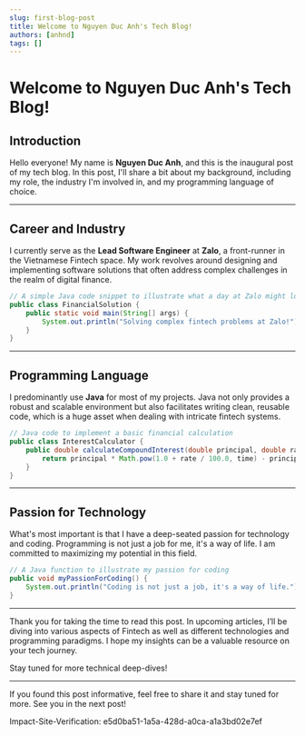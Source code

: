 ```yaml
---
slug: first-blog-post
title: Welcome to Nguyen Duc Anh's Tech Blog!
authors: [anhnd]
tags: []
---
```


# Welcome to Nguyen Duc Anh's Tech Blog!

## Introduction
Hello everyone! My name is **Nguyen Duc Anh**, and this is the inaugural post of my tech blog. In this post, I'll share a bit about my background, including my role, the industry I'm involved in, and my programming language of choice.

---

## Career and Industry
I currently serve as the **Lead Software Engineer** at **Zalo**, a front-runner in the Vietnamese Fintech space. My work revolves around designing and implementing software solutions that often address complex challenges in the realm of digital finance.

```java
// A simple Java code snippet to illustrate what a day at Zalo might look like for me
public class FinancialSolution {
    public static void main(String[] args) {
        System.out.println("Solving complex fintech problems at Zalo!");
    }
}
```

---

## Programming Language

I predominantly use **Java** for most of my projects. Java not only provides a robust and scalable environment but also facilitates writing clean, reusable code, which is a huge asset when dealing with intricate fintech systems.

```java
// Java code to implement a basic financial calculation
public class InterestCalculator {
    public double calculateCompoundInterest(double principal, double rate, int time) {
        return principal * Math.pow(1.0 + rate / 100.0, time) - principal;
    }
}
```

---

## Passion for Technology

What's most important is that I have a deep-seated passion for technology and coding. Programming is not just a job for me, it's a way of life. I am committed to maximizing my potential in this field.

```java
// A Java function to illustrate my passion for coding
public void myPassionForCoding() {
    System.out.println("Coding is not just a job, it's a way of life.");
}
```

---

Thank you for taking the time to read this post. In upcoming articles, I’ll be diving into various aspects of Fintech as well as different technologies and programming paradigms. I hope my insights can be a valuable resource on your tech journey.

Stay tuned for more technical deep-dives!

---

If you found this post informative, feel free to share it and stay tuned for more. See you in the next post!

Impact-Site-Verification: e5d0ba51-1a5a-428d-a0ca-a1a3bd02e7ef

